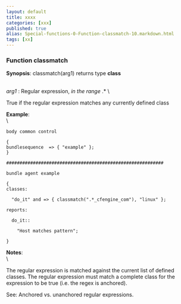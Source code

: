 ```yaml
---
layout: default
title: xxxx
categories: [xxx]
published: true
alias: Special-functions-0-Function-classmatch-10.markdown.html
tags: [xx]
---
```


### Function classmatch

**Synopsis**: classmatch(arg1) returns type **class**

\
 *arg1* : Regular expression, *in the range* .\* \

True if the regular expression matches any currently defined class

**Example**:\
 \

    body common control

    {
    bundlesequence  => { "example" };
    }

    ###########################################################

    bundle agent example

    {     
    classes:

      "do_it" and => { classmatch(".*_cfengine_com"), "linux" }; 

    reports:

      do_it::

        "Host matches pattern";

    }

**Notes**:\
 \

The regular expression is matched against the current list of defined
classes. The regular expression must match a complete class for the
expression to be true (i.e. the regex is anchored).

See: Anchored vs. unanchored regular expressions.
